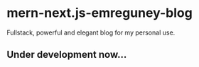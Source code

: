 # mern-next.js-emreguney-blog
Fullstack, powerful and elegant blog for my personal use.

## Under development now...
